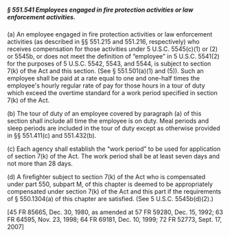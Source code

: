 ##### § 551.541 Employees engaged in fire protection activities or law enforcement activities. #####

(a) An employee engaged in fire protection activities or law enforcement activities (as described in §§ 551.215 and 551.216, respectively) who receives compensation for those activities under 5 U.S.C. 5545(c)(1) or (2) or 5545b, or does not meet the definition of “employee” in 5 U.S.C. 5541(2) for the purposes of 5 U.S.C. 5542, 5543, and 5544, is subject to section 7(k) of the Act and this section. (See § 551.501(a)(1) and (5)). Such an employee shall be paid at a rate equal to one and one-half times the employee's hourly regular rate of pay for those hours in a tour of duty which exceed the overtime standard for a work period specified in section 7(k) of the Act.

(b) The tour of duty of an employee covered by paragraph (a) of this section shall include all time the employee is on duty. Meal periods and sleep periods are included in the tour of duty except as otherwise provided in §§ 551.411(c) and 551.432(b).

(c) Each agency shall establish the “work period” to be used for application of section 7(k) of the Act. The work period shall be at least seven days and not more than 28 days.

(d) A firefighter subject to section 7(k) of the Act who is compensated under part 550, subpart M, of this chapter is deemed to be appropriately compensated under section 7(k) of the Act and this part if the requirements of § 550.1304(a) of this chapter are satisfied. (See 5 U.S.C. 5545b(d)(2).)

[45 FR 85665, Dec. 30, 1980, as amended at 57 FR 59280, Dec. 15, 1992; 63 FR 64595, Nov. 23, 1998; 64 FR 69181, Dec. 10, 1999; 72 FR 52773, Sept. 17, 2007]